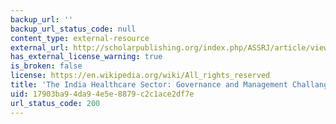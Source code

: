 ```yaml
---
backup_url: ''
backup_url_status_code: null
content_type: external-resource
external_url: http://scholarpublishing.org/index.php/ASSRJ/article/view/52
has_external_license_warning: true
is_broken: false
license: https://en.wikipedia.org/wiki/All_rights_reserved
title: 'The India Healthcare Sector: Governance and Management Challanges'
uid: 17903ba9-4da9-4e5e-8879-c2c1ace2df7e
url_status_code: 200
---
```

